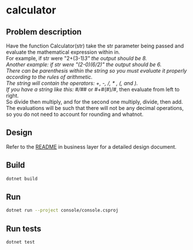 # calculator

## Problem description

Have the function Calculator(str) take the str parameter being passed and evaluate the mathematical expression within in.  
For example, if str were "2+(3-1)*3" the output should be 8.  
Another example: if str were "(2-0)(6/2)" the output should be 6.  
There can be parenthesis within the string so you must evaluate it properly according to the rules of arithmetic.  
The string will contain the operators: +, -, /, * , (, and ).  
If you have a string like this: #/#*# or #+#(#)/#, then evaluate from left to right.  
So divide then multiply, and for the second one multiply, divide, then add.  
The evaluations will be such that there will not be any decimal operations, so you do not need to account for rounding and whatnot.  

## Design

Refer to the [README](./business/README.md) in business layer for a detailed design document.  

## Build

``` bash
dotnet build
```

## Run

``` bash
dotnet run --project console/console.csproj 
```

## Run tests

``` bash
dotnet test
```